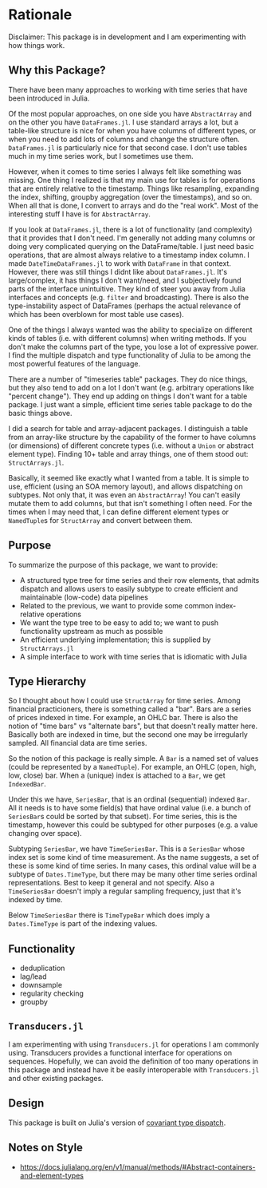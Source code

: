 # Rationale
Disclaimer: This package is in development and I am experimenting with how things work.

## Why this Package?
There have been many approaches to working with time series that have been introduced in Julia.

Of the most popular approaches, on one side you have `AbstractArray` and on the other you have `DataFrames.jl`. I use standard arrays a lot, but a table-like structure is nice for when you have columns of different types, or when you need to add lots of columns and change the structure often. `DataFrames.jl` is particularly nice for that second case. I don't use tables much in my time series work, but I sometimes use them.

However, when it comes to time series I always felt like something was missing. One thing I realized is that my main use for tables is for operations that are entirely relative to the timestamp. Things like resampling, expanding the index, shifting, groupby aggregation (over the timestamps), and so on. When all that is done, I convert to arrays and do the "real work". Most of the interesting stuff I have is for `AbstractArray`.

If you look at `DataFrames.jl`, there is a lot of functionality (and complexity) that it provides that I don't need. I'm generally not adding many columns or doing very complicated querying on the DataFrame/table. I just need basic operations, that are almost always relative to a timestamp index column. I made `DateTimeDataFrames.jl` to work with `DataFrame` in that context. However, there was still things I didnt like about `DataFrames.jl`. It's large/complex, it has things I don't want/need, and I subjectively found parts of the interface unintuitive. They kind of steer you away from Julia interfaces and concepts (e.g. `filter` and broadcasting). There is also the type-instability aspect of DataFrames (perhaps the actual relevance of which has been overblown for most table use cases).

One of the things I always wanted was the ability to specialize on different kinds of tables (i.e. with different columns) when writing methods. If you don't make the columns part of the type, you lose a lot of expressive power. I find the multiple dispatch and type functionality of Julia to be among the most powerful features of the language.

There are a number of "timeseries table" packages. They do nice things, but they also tend to add on a lot I don't want (e.g. arbitrary operations like "percent change"). They end up adding on things I don't want for a table package. I just want a simple, efficient time series table package to do the basic things above.

I did a search for table and array-adjacent packages. I distinguish a table from an array-like structure by the capability of the former to have columns (or dimensions) of different concrete types (i.e. without a `Union` or abstract element type). Finding 10+ table and array things, one of them stood out: `StructArrays.jl`.

Basically, it seemed like exactly what I wanted from a table. It is simple to use, efficient (using an SOA memory layout), and allows dispatching on subtypes. Not only that, it was even an `AbstractArray`! You can't easily mutate them to add columns, but that isn't something I often need. For the times when I may need that, I can define different element types or `NamedTuple`s for `StructArray` and convert between them.

## Purpose
To summarize the purpose of this package, we want to provide:
* A structured type tree for time series and their row elements, that admits dispatch and allows users to easily subtype to create efficient and maintainable (low-code) data pipelines
* Related to the previous, we want to provide some common index-relative operations
* We want the type tree to be easy to add to; we want to push functionality upstream as much as possible
* An efficient underlying implementation; this is supplied by `StructArrays.jl`
* A simple interface to work with time series that is idiomatic with Julia

## Type Hierarchy
So I thought about how I could use `StructArray` for time series. Among financial practicioners, there is something called a "bar". Bars are a series of prices indexed in time. For example, an OHLC bar. There is also the notion of "time bars" vs "alternate bars", but that doesn't really matter here. Basically both are indexed in time, but the second one may be irregularly sampled. All financial data are time series.

So the notion of this package is really simple. A `Bar` is a named set of values (could be represented by a `NamedTuple`). For example, an OHLC (open, high, low, close) bar. When a (unique) index is attached to a `Bar`, we get `IndexedBar`.

Under this we have, `SeriesBar`, that is an ordinal (sequential) indexed `Bar`. All it needs is to have some field(s) that have ordinal value (i.e. a bunch of `SeriesBar`s could be sorted by that subset). For time series, this is the timestamp, however this could be subtyped for other purposes (e.g. a value changing over space).

Subtyping `SeriesBar`, we have `TimeSeriesBar`. This is a `SeriesBar` whose index set is some kind of time measurement. As the name suggests, a set of these is some kind of time series. In many cases, this ordinal value will be a subtype of `Dates.TimeType`, but there may be many other time series ordinal representations. Best to keep it general and not specify. Also a `TimeSeriesBar` doesn't imply a regular sampling frequency, just that it's indexed by time.

Below `TimeSeriesBar` there is `TimeTypeBar` which does imply a `Dates.TimeType` is part of the indexing values.

## Functionality
* deduplication
* lag/lead
* downsample
* regularity checking
* groupby

## `Transducers.jl`
I am experimenting with using `Transducers.jl` for operations I am commonly using. Transducers provides a functional interface for operations on sequences. Hopefully, we can avoid the definition of too many operations in this package and instead have it be easily interoperable with `Transducers.jl` and other existing packages.

## Design
This package is built on Julia's version of [covariant type dispatch](https://docs.julialang.org/en/v1/manual/types/#Parametric-Types).

## Notes on Style
* https://docs.julialang.org/en/v1/manual/methods/#Abstract-containers-and-element-types